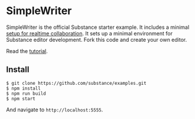 # SimpleWriter

SimpleWriter is the official Substance starter example. It includes a minimal [setup for realtime collaboration](./server.js). It sets up a minimal environment for Substance editor development. Fork this code and create your own editor.

Read the [tutorial](http://substance.io/docs/beta5/your-first-editor.html).

## Install

```
$ git clone https://github.com/substance/examples.git
$ npm install
$ npm run build
$ npm start
```

And navigate to `http://localhost:5555`.
